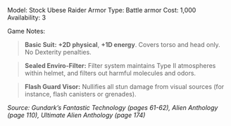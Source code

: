 Model: Stock Ubese Raider Armor
Type: Battle armor
Cost: 1,000
Availability: 3

Game Notes:

> **Basic Suit:** **+2D physical**, **+1D energy**. Covers torso and head only. No Dexterity penalties.

> **Sealed Enviro-Filter:** Filter system maintains Type II atmospheres within helmet, and filters out harmful molecules and odors.

> **Flash Guard Visor:** Nullifies all stun damage from visual sources (for instance, flash canisters or grenades).

*Source: Gundark’s Fantastic Technology (pages 61-62), Alien Anthology (page 110), Ultimate Alien Anthology (page 174)*
 